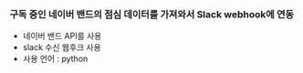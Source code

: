 ### 구독 중인 네이버 밴드의 점심 데이터를 가져와서 Slack webhook에 연동

- 네이버 밴드 API를 사용
- slack 수신 웹후크 사용
- 사용 언어 : python
